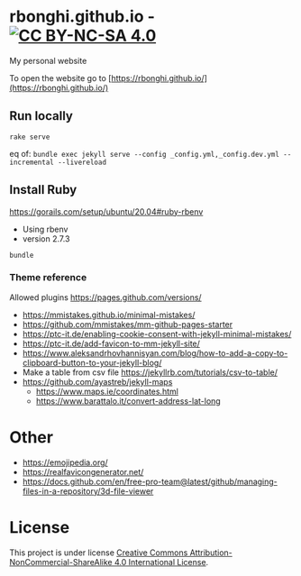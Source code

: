 # rbonghi.github.io - [![CC BY-NC-SA 4.0][cc-by-nc-sa-image]][cc-by-nc-sa]

My personal website

To open the website go to [https://rbonghi.github.io/](https://rbonghi.github.io/)

## Run locally

```
rake serve
```

eq of: `bundle exec jekyll serve --config _config.yml,_config.dev.yml --incremental --livereload`

## Install Ruby

https://gorails.com/setup/ubuntu/20.04#ruby-rbenv
* Using rbenv
* version 2.7.3

```
bundle
```

### Theme reference

Allowed plugins https://pages.github.com/versions/

* https://mmistakes.github.io/minimal-mistakes/
* https://github.com/mmistakes/mm-github-pages-starter
* https://ptc-it.de/enabling-cookie-consent-with-jekyll-minimal-mistakes/
* https://ptc-it.de/add-favicon-to-mm-jekyll-site/
* https://www.aleksandrhovhannisyan.com/blog/how-to-add-a-copy-to-clipboard-button-to-your-jekyll-blog/
* Make a table from csv file https://jekyllrb.com/tutorials/csv-to-table/
* https://github.com/ayastreb/jekyll-maps
  * https://www.maps.ie/coordinates.html
  * https://www.barattalo.it/convert-address-lat-long

# Other
* https://emojipedia.org/
* https://realfavicongenerator.net/
* https://docs.github.com/en/free-pro-team@latest/github/managing-files-in-a-repository/3d-file-viewer

# License

This project is under license [Creative Commons Attribution-NonCommercial-ShareAlike 4.0 International License][cc-by-nc-sa].

[cc-by-nc-sa]: http://creativecommons.org/licenses/by-nc-sa/4.0/
[cc-by-nc-sa-image]: https://licensebuttons.net/l/by-nc-sa/4.0/88x31.png
[cc-by-nc-sa-shield]: https://img.shields.io/badge/License-CC%20BY--NC--SA%204.0-lightgrey.svg